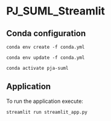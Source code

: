 # PJ_SUML_Streamlit

## Conda configuration

```
conda env create -f conda.yml
```

```
conda env update -f conda.yml
```

```
conda activate pja-suml
```

## Application

To run the application execute:

```
streamlit run streamlit_app.py
```


